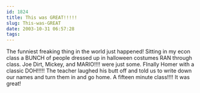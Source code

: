 ```yaml
---
id: 1824
title: This was GREAT!!!!!
slug: This-was-GREAT
date: 2003-10-31 06:57:28
tags:
---
```


The funniest freaking thing in the world just happened! Sitting in my econ class a BUNCH of people dressed up in halloween costumes RAN through class. Joe Dirt, Mickey, and MARIO!!!! were just some. FInally Homer with a classic DOH!!!!! The teacher laughed his butt off and told us to write down our names and turn them in and go home. A fifteen minute class!!!! It was great!
